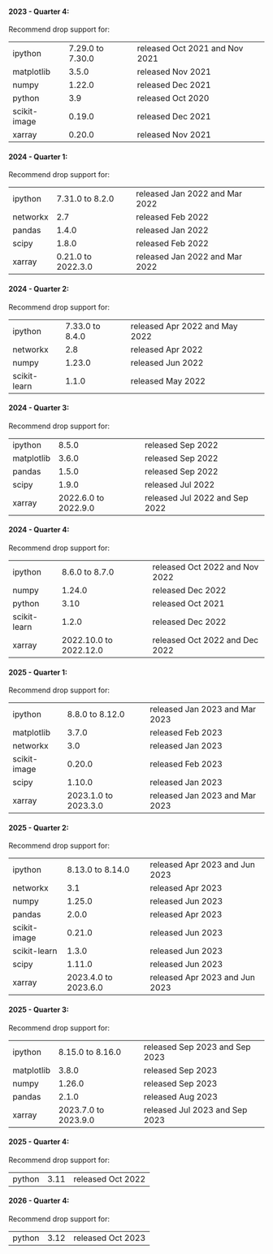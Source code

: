 #### 2023 - Quarter 4:

Recommend drop support for:

|    |    |    |
|----|----|----|
|ipython        |7.29.0 to 7.30.0   |released Oct 2021 and Nov 2021|
|matplotlib     |3.5.0              |released Nov 2021|
|numpy          |1.22.0             |released Dec 2021|
|python         |3.9                |released Oct 2020|
|scikit-image   |0.19.0             |released Dec 2021|
|xarray         |0.20.0             |released Nov 2021|

#### 2024 - Quarter 1:

Recommend drop support for:

|    |    |    |
|----|----|----|
|ipython        |7.31.0 to 8.2.0    |released Jan 2022 and Mar 2022|
|networkx       |2.7                |released Feb 2022|
|pandas         |1.4.0              |released Jan 2022|
|scipy          |1.8.0              |released Feb 2022|
|xarray         |0.21.0 to 2022.3.0 |released Jan 2022 and Mar 2022|

#### 2024 - Quarter 2:

Recommend drop support for:

|    |    |    |
|----|----|----|
|ipython        |7.33.0 to 8.4.0    |released Apr 2022 and May 2022|
|networkx       |2.8                |released Apr 2022|
|numpy          |1.23.0             |released Jun 2022|
|scikit-learn   |1.1.0              |released May 2022|

#### 2024 - Quarter 3:

Recommend drop support for:

|    |    |    |
|----|----|----|
|ipython        |8.5.0              |released Sep 2022|
|matplotlib     |3.6.0              |released Sep 2022|
|pandas         |1.5.0              |released Sep 2022|
|scipy          |1.9.0              |released Jul 2022|
|xarray         |2022.6.0 to 2022.9.0|released Jul 2022 and Sep 2022|

#### 2024 - Quarter 4:

Recommend drop support for:

|    |    |    |
|----|----|----|
|ipython        |8.6.0 to 8.7.0     |released Oct 2022 and Nov 2022|
|numpy          |1.24.0             |released Dec 2022|
|python         |3.10               |released Oct 2021|
|scikit-learn   |1.2.0              |released Dec 2022|
|xarray         |2022.10.0 to 2022.12.0|released Oct 2022 and Dec 2022|

#### 2025 - Quarter 1:

Recommend drop support for:

|    |    |    |
|----|----|----|
|ipython        |8.8.0 to 8.12.0    |released Jan 2023 and Mar 2023|
|matplotlib     |3.7.0              |released Feb 2023|
|networkx       |3.0                |released Jan 2023|
|scikit-image   |0.20.0             |released Feb 2023|
|scipy          |1.10.0             |released Jan 2023|
|xarray         |2023.1.0 to 2023.3.0|released Jan 2023 and Mar 2023|

#### 2025 - Quarter 2:

Recommend drop support for:

|    |    |    |
|----|----|----|
|ipython        |8.13.0 to 8.14.0   |released Apr 2023 and Jun 2023|
|networkx       |3.1                |released Apr 2023|
|numpy          |1.25.0             |released Jun 2023|
|pandas         |2.0.0              |released Apr 2023|
|scikit-image   |0.21.0             |released Jun 2023|
|scikit-learn   |1.3.0              |released Jun 2023|
|scipy          |1.11.0             |released Jun 2023|
|xarray         |2023.4.0 to 2023.6.0|released Apr 2023 and Jun 2023|

#### 2025 - Quarter 3:

Recommend drop support for:

|    |    |    |
|----|----|----|
|ipython        |8.15.0 to 8.16.0   |released Sep 2023 and Sep 2023|
|matplotlib     |3.8.0              |released Sep 2023|
|numpy          |1.26.0             |released Sep 2023|
|pandas         |2.1.0              |released Aug 2023|
|xarray         |2023.7.0 to 2023.9.0|released Jul 2023 and Sep 2023|

#### 2025 - Quarter 4:

Recommend drop support for:

|    |    |    |
|----|----|----|
|python         |3.11               |released Oct 2022|

#### 2026 - Quarter 4:

Recommend drop support for:

|    |    |    |
|----|----|----|
|python         |3.12               |released Oct 2023|

